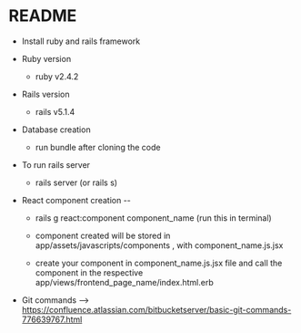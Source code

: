# README


* Install ruby and rails framework

* Ruby version
   
   - ruby v2.4.2
    
* Rails version
   
   - rails v5.1.4

* Database creation
   
   - run bundle after cloning the code
    
* To run rails server
   
   - rails server (or rails s)

* React component creation --
  - rails g react:component component_name (run this in terminal)
  
  - component created will be stored in app/assets/javascripts/components , with component_name.js.jsx
  
  - create your component in component_name.js.jsx file and call the component in the respective app/views/frontend_page_name/index.html.erb
  
* Git commands --> https://confluence.atlassian.com/bitbucketserver/basic-git-commands-776639767.html

